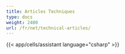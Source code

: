 ```yaml
---
title: Articles Techniques
type: docs
weight: 2400
url: /fr/net/technical-articles/
---
```


{{< app/cells/assistant language="csharp" >}}
